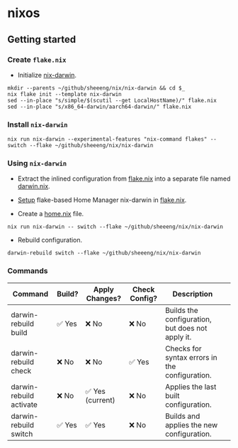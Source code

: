 # nixos

## Getting started

### Create `flake.nix`

- Initialize [nix-darwin](https://github.com/lnl7/nix-darwin?tab=readme-ov-file#flakes).

```shell
mkdir --parents ~/github/sheeeng/nix/nix-darwin && cd $_
nix flake init --template nix-darwin
sed --in-place "s/simple/$(scutil --get LocalHostName)/" flake.nix
sed --in-place "s/x86_64-darwin/aarch64-darwin/" flake.nix
```

### Install `nix-darwin`

```shell
nix run nix-darwin --experimental-features "nix-command flakes" -- switch --flake ~/github/sheeeng/nix/nix-darwin
```

### Using `nix-darwin`

- Extract the inlined configuration from [flake.nix](flake.nix) into a separate file named [darwin.nix](darwin.nix).

- [Setup](https://nix-community.github.io/home-manager/index.xhtml#sec-flakes-nix-darwin-module) flake-based Home Manager nix-darwin in [flake.nix](flake.nix).

- Create a [home.nix](home.nix) file.

```shell
nix run nix-darwin -- switch --flake ~/github/sheeeng/nix/nix-darwin
```

- Rebuild configuration.

```shell
darwin-rebuild switch --flake ~/github/sheeeng/nix/nix-darwin
```

### Commands

| Command                 | Build? | Apply Changes?   | Check Config? | Description                                      |     |
| ----------------------- | ------ | ---------------- | ------------- | ------------------------------------------------ | --- |
| darwin-rebuild build    | ✅ Yes | ❌ No            | ❌ No         | Builds the configuration, but does not apply it. |     |
| darwin-rebuild check    | ❌ No  | ❌ No            | ✅ Yes        | Checks for syntax errors in the configuration.   |     |
| darwin-rebuild activate | ❌ No  | ✅ Yes (current) | ❌ No         | Applies the last built configuration.            |     |
| darwin-rebuild switch   | ✅ Yes | ✅ Yes           | ❌ No         | Builds and applies the new configuration.        |     |
